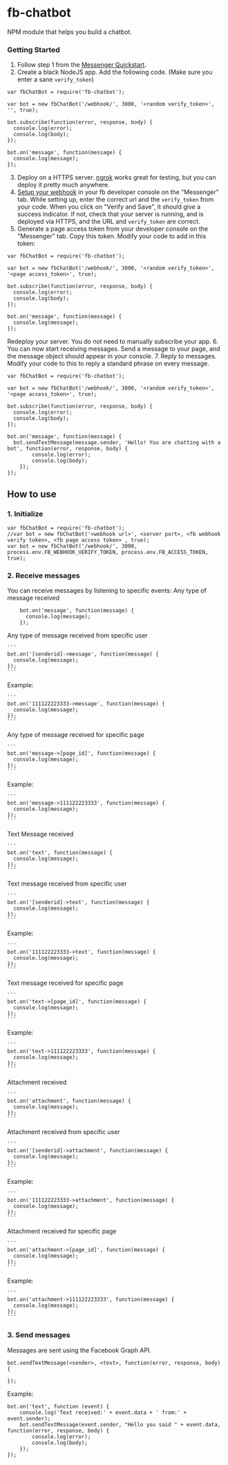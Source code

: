 # fb-chatbot
NPM module that helps you build a chatbot.

### Getting Started
1. Follow step 1 from the [Messenger Quickstart](https://developers.facebook.com/docs/messenger-platform/quickstart).
2. Create a black NodeJS app. Add the following code. (Make sure you enter a sane `verify_token`)
  ```
  var fbChatBot = require('fb-chatbot');
  
  var bot = new fbChatBot('/webhook/', 3000, '<random verify_token>', '', true);
  
  bot.subscribe(function(error, response, body) {
  	console.log(error);
  	console.log(body);
  });
  
  bot.on('message', function(message) {
  	console.log(message);
  });
  ```
3. Deploy on a HTTPS server. [ngrok](https://ngrok.com/) works great for testing, but you can deploy it pretty much anywhere.
4. [Setup your webhook](https://developers.facebook.com/docs/messenger-platform/quickstart#setup_webhook) in your fb developer console on the "Messenger" tab. While setting up, enter the correct url and the `verify_token` from your code. When you click on "Verify and Save", it should give a success indicator. If not, check that your server is running, and is deployed via HTTPS, and the URL and `verify_token` are correct.
5. Generate a page access token from your developer console on the "Messenger" tab. Copy this token. Modify your code to add in this token:
  ```
  var fbChatBot = require('fb-chatbot');
  
  var bot = new fbChatBot('/webhook/', 3000, '<random verify_token>', '<page access_token>', true);
  
  bot.subscribe(function(error, response, body) {
  	console.log(error);
  	console.log(body);
  });
  
  bot.on('message', function(message) {
  	console.log(message);
  });
  ```
  Redeploy your server. You do not need to manually subscribe your app.
6. You can now start receiving messages. Send a message to your page, and the message object should appear in your console.
7. Reply to messages. Modify your code to this to reply a standard phrase on every message.
  ```
  var fbChatBot = require('fb-chatbot');
  
  var bot = new fbChatBot('/webhook/', 3000, '<random verify_token>', '<page access_token>', true);
  
  bot.subscribe(function(error, response, body) {
  	console.log(error);
  	console.log(body);
  });
  
  bot.on('message', function(message) {
  	bot.sendTextMessage(message.sender, 'Hello! You are chatting with a bot', function(error, response, body) {
		  console.log(error);
		  console.log(body);
	  });
  });
  ```

## How to use
### 1. Initialize
  
  ```
  var fbChatBot = require('fb-chatbot');
  //var bot = new fbChatBot('<webhook url>', <server port>, <fb webhook verify token>, <fb page access token> , true); 
  var bot = new fbChatBot('/webhook/', 3000, process.env.FB_WEBHOOK_VERIFY_TOKEN, process.env.FB_ACCESS_TOKEN, true); 
  ```
### 2. Receive messages
You can receive messages by listening to specific events:
Any type of message received

```
    bot.on('message', function(message) {
  	  console.log(message);
    });
```

Any type of message received from specific user

    ```
    bot.on('[senderid]->message', function(message) {
  	  console.log(message);
    });
    ```
    
Example:

    ```
    bot.on('111122223333->message', function(message) {
  	  console.log(message);
    });
    ```
    
Any type of message received for specific page

    ```
    bot.on('message->[page_id]', function(message) {
  	  console.log(message);
    });
    ```

Example:

    ```
    bot.on('message->111122223333', function(message) {
  	  console.log(message);
    });
    ```
    
Text Message received

    ```
    bot.on('text', function(message) {
      console.log(message);
    });
    ```
  
Text message received from specific user

    ```
    bot.on('[senderid]->text', function(message) {
      console.log(message);
    });
    ```
    
Example:

    ```
    bot.on('111122223333->text', function(message) {
      console.log(message);
    });
    ```
    
Text message received for specific page

    ```
    bot.on('text->[page_id]', function(message) {
      console.log(message);
    });
    ```
    
Example:

    ```
    bot.on('text->111122223333', function(message) {
      console.log(message);
    });
    ```
    
Attachment received

    ```
    bot.on('attachment', function(message) {
      console.log(message);
    });
    ```
  
Attachment received from specific user

    ```
    bot.on('[senderid]->attachment', function(message) {
      console.log(message);
    });
    ```
    
Example:

    ```
    bot.on('111122223333->attachment', function(message) {
      console.log(message);
    });
    ```
    
Attachment received for specific page

    ```
    bot.on('attachment->[page_id]', function(message) {
      console.log(message);
    });
    ```
    
Example:

    ```
    bot.on('attachment->111122223333', function(message) {
      console.log(message);
    });
    ```

### 3. Send messages

Messages are sent using the Facebook Graph API.
```
bot.sendTextMessage(<sender>, <text>, function(error, response, body) {
		
});
```
Example:
```
bot.on('text', function (event) {
	console.log('Text received:' + event.data + ' from:' + event.sender);
	bot.sendTextMessage(event.sender, "Hello you said " + event.data, function(error, response, body) {
		console.log(error);
		console.log(body);
	});
});
```
